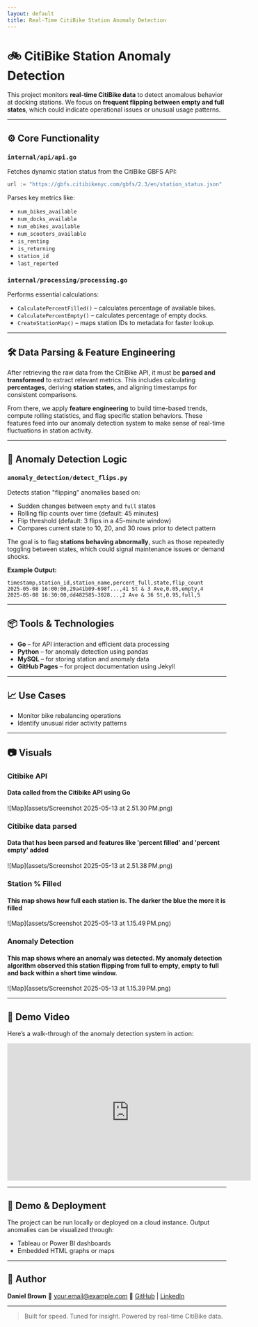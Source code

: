 ```yaml
---
layout: default
title: Real-Time CitiBike Station Anomaly Detection
---
```


# 🚲 CitiBike Station Anomaly Detection

This project monitors **real-time CitiBike data** to detect anomalous behavior at docking stations. We focus on **frequent flipping between empty and full states**, which could indicate operational issues or unusual usage patterns.

---

## ⚙️ Core Functionality

### `internal/api/api.go`

Fetches dynamic station status from the CitiBike GBFS API:

```go
url := "https://gbfs.citibikenyc.com/gbfs/2.3/en/station_status.json"
````

Parses key metrics like:

* `num_bikes_available`
* `num_docks_available`
* `num_ebikes_available`
* `num_scooters_available`
* `is_renting`
* `is_returning`
* `station_id`
* `last_reported`

### `internal/processing/processing.go`

Performs essential calculations:

* `CalculatePercentFilled()` – calculates percentage of available bikes.
* `CalculatePercentEmpty()` – calculates percentage of empty docks.
* `CreateStationMap()` – maps station IDs to metadata for faster lookup.

---

## 🛠️ Data Parsing & Feature Engineering

After retrieving the raw data from the CitiBike API, it must be **parsed and transformed** to extract relevant metrics. This includes calculating **percentages**, deriving **station states**, and aligning timestamps for consistent comparisons.

From there, we apply **feature engineering** to build time-based trends, compute rolling statistics, and flag specific station behaviors. These features feed into our anomaly detection system to make sense of real-time fluctuations in station activity.

---

## 🧠 Anomaly Detection Logic

### `anomaly_detection/detect_flips.py`

Detects station "flipping" anomalies based on:

* Sudden changes between `empty` and `full` states
* Rolling flip counts over time (default: 45 minutes)
* Flip threshold (default: 3 flips in a 45-minute window)
* Compares current state to 10, 20, and 30 rows prior to detect pattern

The goal is to flag **stations behaving abnormally**, such as those repeatedly toggling between states, which could signal maintenance issues or demand shocks.

**Example Output:**

```csv
timestamp,station_id,station_name,percent_full,state,flip_count
2025-05-08 16:00:00,29a41b09-698f...,41 St & 3 Ave,0.05,empty,4
2025-05-08 16:30:00,dd482585-3028...,2 Ave & 36 St,0.95,full,5
```

---

## 📦 Tools & Technologies

* **Go** – for API interaction and efficient data processing
* **Python** – for anomaly detection using pandas
* **MySQL** – for storing station and anomaly data
* **GitHub Pages** – for project documentation using Jekyll

---

## 📈 Use Cases

* Monitor bike rebalancing operations
* Identify unusual rider activity patterns

---

## 📷 Visuals

### Citibike API
#### Data called from the Citibike API using Go
![Map](assets/Screenshot 2025-05-13 at 2.51.30 PM.png)

### Citibike data parsed
#### Data that has been parsed and features like 'percent filled' and 'percent empty' added
![Map](assets/Screenshot 2025-05-13 at 2.51.38 PM.png)

### Station % Filled
#### This map shows how full each station is. The darker the blue the more it is filled
![Map](assets/Screenshot 2025-05-13 at 1.15.49 PM.png)

### Anomaly Detection
#### This map shows where an anomaly was detected. My anomaly detection algorithm observed this station flipping from full to empty, empty to full and back within a short time window.
![Map](assets/Screenshot 2025-05-13 at 1.15.39 PM.png)

---

## 🎥 Demo Video

Here’s a walk-through of the anomaly detection system in action:

  <iframe width="560" height="315" src="https://www.youtube.com/embed/Ik1FlE2llmI" title="YouTube video player" frameborder="0" allowfullscreen></iframe>

---

## 🚀 Demo & Deployment

The project can be run locally or deployed on a cloud instance. Output anomalies can be visualized through:

* Tableau or Power BI dashboards
* Embedded HTML graphs or maps

---

## 👤 Author

**Daniel Brown**
📧 [your.email@example.com](mailto:djbrown227@gmail.com)
🔗 [GitHub](https://github.com/djbrown227/citibike_anomaly_detection) | [LinkedIn](https://www.linkedin.com/in/daniel-brown-203288146/)

---

> Built for speed. Tuned for insight. Powered by real-time CitiBike data.
